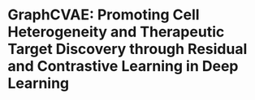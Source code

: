 # GraphCVAE: Promoting Cell Heterogeneity and Therapeutic Target Discovery through Residual and Contrastive Learning in Deep Learning

